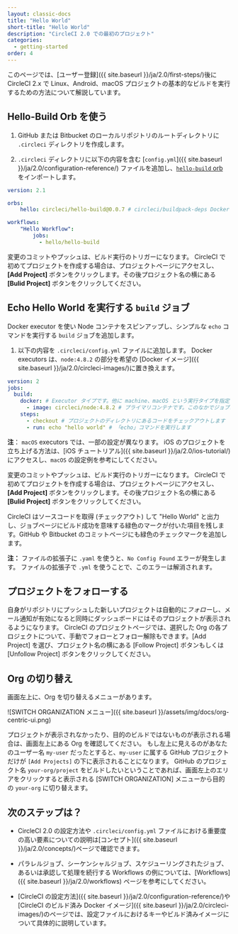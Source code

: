 ```yaml
---
layout: classic-docs
title: "Hello World"
short-title: "Hello World"
description: "CircleCI 2.0 での最初のプロジェクト"
categories:
  - getting-started
order: 4
---
```

このページでは、[ユーザー登録]({{ site.baseurl }}/ja/2.0/first-steps/)後に CircleCI 2.x で Linux、Android、macOS プロジェクトの基本的なビルドを実行するための方法について解説しています。

## Hello-Build Orb を使う

1. GitHub または Bitbucket のローカルリポジトリのルートディレクトリに `.circleci` ディレクトリを作成します。

2. `.circleci` ディレクトリに以下の内容を含む [`config.yml`]({{ site.baseurl }}/ja/2.0/configuration-reference/) ファイルを追加し、[`hello-build` orb](https://circleci.com/orbs/registry/orb/circleci/hello-build) をインポートします。

```yaml
version: 2.1

orbs:
    hello: circleci/hello-build@0.0.7 # circleci/buildpack-deps Docker イメージを使います

workflows:
    "Hello Workflow":
        jobs:
          - hello/hello-build
```

変更のコミットやプッシュは、ビルド実行のトリガーになります。 CircleCI で初めてプロジェクトを作成する場合は、プロジェクトページにアクセスし、**[Add Project]** ボタンをクリックします。その後プロジェクト名の横にある **[Bulid Project]** ボタンをクリックしてください。

## Echo Hello World を実行する `build` ジョブ

Docker executor を使い Node コンテナをスピンアップし、シンプルな `echo` コマンドを実行する `build` ジョブを追加します。

1. 以下の内容を `.circleci/config.yml` ファイルに追加します。 Docker executors は、`node:4.8.2` の部分を希望の [Docker イメージ]({{ site.baseurl }}/ja/2.0/circleci-images/)に置き換えます。

```yaml
version: 2
jobs:
  build:
    docker: # Executor タイプです。他に machine、macOS という実行タイプを指定できます
      - image: circleci/node:4.8.2 # プライマリコンテナです。このなかでジョブコマンドが実行されます
    steps:
      - checkout # プロジェクトのディレクトリにあるコードをチェックアウトします
      - run: echo "hello world" # 「echo」コマンドを実行します
```

**注**： `macOS` executors では、一部の設定が異なります。 iOS のプロジェクトを立ち上げる方法は、[iOS チュートリアル]({{ site.baseurl }}/ja/2.0/ios-tutorial/)にアクセスし、`macOS` の設定例を参考にしてください。

変更のコミットやプッシュは、ビルド実行のトリガーになります。 CircleCI で初めてプロジェクトを作成する場合は、プロジェクトページにアクセスし、**[Add Project]** ボタンをクリックします。その後プロジェクト名の横にある **[Bulid Project]** ボタンをクリックしてください。

CircleCI はソースコードを取得 (チェックアウト) して "Hello World" と出力し、ジョブページにビルド成功を意味する緑色のマークが付いた項目を残します。GitHub や Bitbucket のコミットページにも緑色のチェックマークを追加します。

**注：** ファイルの拡張子に `.yaml` を使うと、`No Config Found` エラーが発生します。 ファイルの拡張子で `.yml` を使うことで、このエラーは解消されます。

## プロジェクトをフォローする

自身がリポジトリにプッシュした新しいプロジェクトは自動的に*フォロー*し、メール通知が有効になると同時にダッシュボードにはそのプロジェクトが表示されるようになります。 CircleCI のプロジェクトページでは、選択した Org の各プロジェクトについて、手動でフォローとフォロー解除もできます。[Add Project] を選び、プロジェクト名の横にある [Follow Project] ボタンもしくは [Unfollow Project] ボタンをクリックしてください。

## Org の切り替え

画面左上に、Org を切り替えるメニューがあります。

![SWITCH ORGANIZATION メニュー]({{ site.baseurl }}/assets/img/docs/org-centric-ui.png)

プロジェクトが表示されなかったり、目的のビルドではないものが表示される場合は、画面左上にある Org を確認してください。 もし左上に見えるのがあなたのユーザー名 `my-user` だったとすると、`my-user` に属する GitHub プロジェクトだけが `[Add Projects]` の下に表示されることになります。 GitHub のプロジェクト名 `your-org/project` をビルドしたいということであれば、画面左上のエリアをクリックすると表示される [SWITCH ORGANIZATION] メニューから目的の `your-org` に切り替えます。

## 次のステップは？

- CircleCI 2.0 の設定方法や `.circleci/config.yml` ファイルにおける重要度の高い要素についての説明は[コンセプト]({{ site.baseurl }}/ja/2.0/concepts/)ページで確認できます。

- パラレルジョブ、シーケンシャルジョブ、スケジューリングされたジョブ、あるいは承認して処理を続行する Workflows の例については、[Workflows]({{ site.baseurl }}/ja/2.0/workflows) ページを参考にしてください。

- [CircleCI の設定方法]({{ site.baseurl }}/ja/2.0/configuration-reference/)や [CircleCI のビルド済み Docker イメージ]({{ site.baseurl }}/ja/2.0/circleci-images/)のページでは、設定ファイルにおけるキーやビルド済みイメージについて具体的に説明しています。
